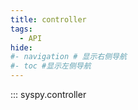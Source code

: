 ```yaml
---
title: controller
tags:
  - API
hide:
#- navigation # 显示右侧导航
#- toc #显示左侧导航
---
```


::: syspy.controller
